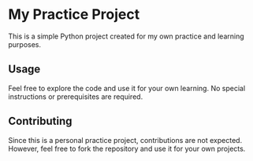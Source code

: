 # My Practice Project

This is a simple Python project created for my own practice and learning purposes.

## Usage

Feel free to explore the code and use it for your own learning. No special instructions or prerequisites are required.

## Contributing

Since this is a personal practice project, contributions are not expected. However, feel free to fork the repository and use it for your own projects.
